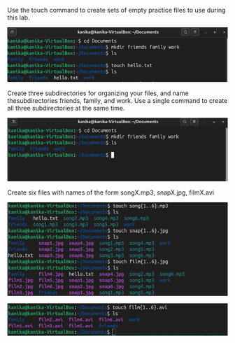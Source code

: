 Use the touch command to create sets of empty practice files to use during this lab.

![Creating three subdirectories](pic2.png)


Create three subdirectories for organizing your files, and name thesubdirectories friends, family, and work. Use a single command to create all three subdirectories at the same time.
 
![Creating three subdirectories](pic1.png)


 Create six files with names of the form songX.mp3, snapX.jpg, filmX.avi

![Creating three subdirectories](pic3.png)

![Creating three subdirectories](pic4.png)
